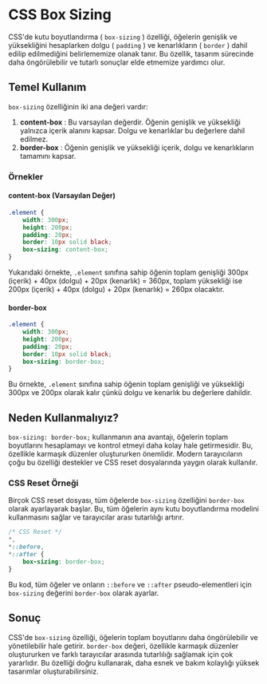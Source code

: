 # CSS Box Sizing

CSS'de kutu boyutlandırma ( `box-sizing` ) özelliği, öğelerin genişlik ve yüksekliğini hesaplarken dolgu ( `padding` ) ve kenarlıkların ( `border` ) dahil edilip edilmediğini belirlememize olanak tanır. Bu özellik, tasarım sürecinde daha öngörülebilir ve tutarlı sonuçlar elde etmemize yardımcı olur.

## Temel Kullanım

`box-sizing` özelliğinin iki ana değeri vardır:

1. **content-box** : Bu varsayılan değerdir. Öğenin genişlik ve yüksekliği yalnızca içerik alanını kapsar. Dolgu ve kenarlıklar bu değerlere dahil edilmez.
2. **border-box** : Öğenin genişlik ve yüksekliği içerik, dolgu ve kenarlıkların tamamını kapsar.

### Örnekler

#### content-box (Varsayılan Değer)

```css
.element {
    width: 300px;
    height: 200px;
    padding: 20px;
    border: 10px solid black;
    box-sizing: content-box;
}
```

Yukarıdaki örnekte, `.element` sınıfına sahip öğenin toplam genişliği 300px (içerik) + 40px (dolgu) + 20px (kenarlık) = 360px, toplam yüksekliği ise 200px (içerik) + 40px (dolgu) + 20px (kenarlık) = 260px olacaktır.

#### border-box

```css
.element {
    width: 300px;
    height: 200px;
    padding: 20px;
    border: 10px solid black;
    box-sizing: border-box;
}
```

Bu örnekte, `.element` sınıfına sahip öğenin toplam genişliği ve yüksekliği 300px ve 200px olarak kalır çünkü dolgu ve kenarlık bu değerlere dahildir.

## Neden Kullanmalıyız?

`box-sizing: border-box;` kullanmanın ana avantajı, öğelerin toplam boyutlarını hesaplamayı ve kontrol etmeyi daha kolay hale getirmesidir. Bu, özellikle karmaşık düzenler oluştururken önemlidir. Modern tarayıcıların çoğu bu özelliği destekler ve CSS reset dosyalarında yaygın olarak kullanılır.

### CSS Reset Örneği

Birçok CSS reset dosyası, tüm öğelerde `box-sizing` özelliğini `border-box` olarak ayarlayarak başlar. Bu, tüm öğelerin aynı kutu boyutlandırma modelini kullanmasını sağlar ve tarayıcılar arası tutarlılığı artırır.

```css
/* CSS Reset */
*,
*::before,
*::after {
    box-sizing: border-box;
}
```

Bu kod, tüm öğeler ve onların `::before` ve `::after` pseudo-elementleri için `box-sizing` değerini `border-box` olarak ayarlar.

## Sonuç

CSS'de `box-sizing` özelliği, öğelerin toplam boyutlarını daha öngörülebilir ve yönetilebilir hale getirir. `border-box` değeri, özellikle karmaşık düzenler oluştururken ve farklı tarayıcılar arasında tutarlılığı sağlamak için çok yararlıdır. Bu özelliği doğru kullanarak, daha esnek ve bakım kolaylığı yüksek tasarımlar oluşturabilirsiniz.
